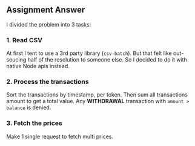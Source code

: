 ## Assignment Answer

I divided the problem into 3 tasks:
### 1. Read CSV
At first I tent to use a 3rd party library (`csv-batch`). But that felt like out-soucing half of the resolution to someone else. So I decided to do it with native Node apis instead.

### 2. Process the transactions
Sort the transactions by timestamp, per token. Then sum all transactions amount to get a total value. Any **WITHDRAWAL** transaction with `amount > balance` is denied.

### 3. Fetch the prices
Make 1 single request to fetch multi prices.